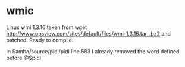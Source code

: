 # wmic
Linux wmi 1.3.16 taken from wget http://www.opsview.com/sites/default/files/wmi-1.3.16.tar_.bz2  and patched. Ready to compile.

In Samba/source/pidl/pidl line 583 I already removed the word defined before @$pidl
